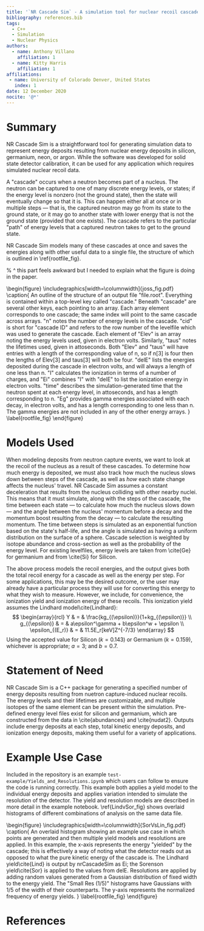```yaml
---
title: '`NR Cascade Sim` - A simulation tool for nuclear recoil cascades resulting from neutron capture'
bibliography: references.bib
tags:
  - C++
  - Simulation
  - Nuclear Physics
authors:
  - name: Anthony Villano
    affiliation: 1
  - name: Kitty Harris
    affiliation: 1
affiliations:
 - name: University of Colorado Denver, United States
   index: 1
date: 12 December 2020
nocite: '@*'
---
```


# Summary

NR Cascade Sim is a straightforward tool for generating simulation data to represent energy deposits resulting from nuclear energy deposits in silicon, germanium, neon, or argon. While the software was developed for solid state detector calibration, it can be used for any application which requires simulated nuclear recoil data.

A "cascade" occurs when a neutron becomes part of a nucleus. 
The neutron can be captured to one of many discrete energy levels, or states; 
if the energy level is nonzero (not the ground state), then the state will eventually change so that it is.
This can happen either all at once or in multiple steps &mdash; 
that is, the captured neutron may go from its state to the ground state,
or it may go to another state with lower energy that is not the ground state (provided that one exists).
The cascade refers to the particular "path" of energy levels that a captured neutron takes to get to the ground state.

NR Cascade Sim models many of these cascades at once and saves the energies along with other useful data to a single file,
the structure of which is outlined in \ref{rootfile_fig}.

% ^ this part feels awkward but I needed to explain what the figure is doing in the paper.

\begin{figure}
  \includegraphics[width=\columnwidth]{joss_fig.pdf}
  \caption{
    An outline of the structure of an output file "file.root".
    Everything is contained within a top-level key called "cascade."
    Beneath "cascade" are several other keys, each pointing to an array.
    Each array element corresponds to one cascade; the same index will point to the same cascade across arrays.
    "n" notes the number of energy levels in the cascade.
    "cid" is short for "cascade ID" and refers to the row number of the levelfile which was used to generate the cascade.
    Each element of "Elev" is an array noting the energy levels used, given in electron volts.
    Similarly, "taus" notes the lifetimes used, given in attoseconds.
    Both "Elev" and "taus" will have entries with a length of the corresponding value of n,
    so if n[3] is four then the lengths of Elev[3] and taus[3] will both be four.
    "delE" lists the energies deposited during the cascade in electron volts, and will always a length of one less than n.
    "I" calculates the ionization in terms of a number of charges, 
    and "Ei" combines "I" with "delE" to list the ionization energy in electron volts.
    "time" describes the simulation-generated time that the neutron spent at each energy level, in attoseconds, and has a length corresponding to n.
    "Eg" provides gamma energies associated with each decay, in electron volts, and has a length corresponding to one less than n. 
    The gamma energies are not included in any of the other energy arrays.
  }
  \label{rootfile_fig}
\end{figure}

# Models Used

When modeling deposits from neutron capture events, we want to look at the recoil of the nucleus as a result of these cascades.
To determine how much energy is deposited, we must also track how much the nucleus slows down between steps of the cascade,
as well as *how* each state change affects the nucleus' travel.
NR Cascade Sim assumes a constant deceleration that results from the nucleus colliding with other nearby nuclei. 
This means that it must simulate, along with the steps of the cascade, the time between each state 
&mdash; to calculate how much the nucleus slows down &mdash;
and the angle between the nucleus' momentum before a decay and the momentum boost resulting from the decay 
&mdash; to calculate the resulting momentum.
The time between steps is simulated as an exponential function based on the state's half-life,
and the angle is simulated as having a uniform distribution on the surface of a sphere.
Cascade selection is weighted by isotope abundance and cross-section as well as the probability of the energy level. 
For existing levelfiles, energy levels are taken from \cite{Ge} for germanium and from \cite{Si} for Silicon.

The above process models the recoil energies, 
and the output gives both the total recoil energy for a cascade as well as the energy per step. 
For some applications, this may be the desired outcome, 
or the user may already have a particular process they will use for converting this energy to what they wish to measure.
However, we include, for convenience, the ionization yield and ionization energy of these recoils.
This ionization yield assumes the Lindhard model\cite{Lindhard}:
$$
\begin{array}{rcl}
  Y & = & \frac{kg_{(\epsilon)}}{1+kg_{(\epsilon)}} \\
  g_{(\epsilon)} & = & a\epsilon^\gamma + b\epsilon^w + \epsilon \\
  \epsilon_{(E_r)} & = & 11.5E_r[keV]Z^{-7/3}
\end{array}
$$
Using the accepted value for Silicon ($k=0.143$) or Germanium ($k=0.159$), whichever is appropriate; $a=3$; and $b=0.7$.

# Statement of Need

NR Cascade Sim is a C++ package for generating a specified number of energy deposits resulting from nuetron capture-induced nuclear recoils.
The energy levels and their lifetimes are customizable,
and multiple isotopes of the same element can be present within the simulation.
Pre-defined energy level files exist for silicon and germanium, which are constructed from the data in \cite{abundances} and \cite{nudat2}. 
Outputs include energy deposits at each step, total kinetic energy deposits, and ionization energy deposits,
making them useful for a variety of applications.

# Example Use Case

Included in the repository is an example `test-example/Yields_and_Resolutions.ipynb` which users can follow to ensure the code is running correctly. 
This example both applies a yield model to the individual energy deposits and applies variation intended to simulate the resolution of the detector. 
The yield and resolution models are described in more detail in the example notebook. 
\ref{LindvSor_fig} shows overlaid histograms of different combinations of analysis on the same data file.

\begin{figure}
  \includegraphics[width=\columnwidth]{SorVsLin_fig.pdf}
  \caption{
    An overlaid histogram showing an example use case in which points are generated and then multiple yield models and resolutions are applied.
    In this example, the x-axis represents the energy "yielded" by the cascade; 
    this is effectively a way of noting what the detector reads out as opposed to what the pure kinetic energy of the cascade is.
    The Lindhard yield\cite{Lind} is output by nrCascadeSim as Ei; 
    the Sorenson yield\cite{Sor} is applied to the values from delE.
    Resolutions are applied by adding random values generated from a Gaussian distribution of fixed width to the energy yield.
    The "Small Res (1/5)" histograms have Gaussians with 1/5 of the width of their counterparts.
    The y-axis represents the normalized frequency of energy yields.
  }
  \label{rootfile_fig}
\end{figure}

# References